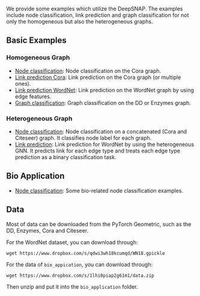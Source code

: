 We provide some examples which utilize the DeepSNAP.
The examples include node classification, link prediction and graph classification for not only the homogeneous but also the heterogeneous graphs.

## Basic Examples

### Homogeneous Graph
* [Node classification](node_classification.py): Node classification on the Cora graph.
* [Link prediction Cora](link_prediction_cora.py): Link prediction on the Cora graph (or multiple ones).
* [Link prediction WordNet](wn_prediction.py): Link prediction on the WordNet graph by using edge features.
* [Graph classification](graph_classification.py): Graph classification on the DD or Enzymes graph.

### Heterogeneous Graph
* [Node classification](heterogeneous/node_classification.py): Node classification on a concatenated (Cora and Citeseer) graph. It classifies node label for each graph.
* [Link prediction](heterogeneous/link_prediction.py): Link prediction for WordNet by using the heterogeneous GNN. It predicts link for each edge type and treats each edge type prediction as a binary classification task.

## Bio Application
* [Node classification](bio_application): Some bio-related node classification examples.

## Data
Most of data can be downloaded from the PyTorch Geometric, such as the DD, Enzymes, Cora and Citeseer.

For the WordNet dataset, you can download through:
```
wget https://www.dropbox.com/s/qdwi3wh18kcumqd/WN18.gpickle
```

For the data of `bio_appication`, you can download through:
```
wget https://www.dropbox.com/s/1lhi0piap2g61m1/data.zip
```
Then unzip and put it into the `bio_application` folder.
